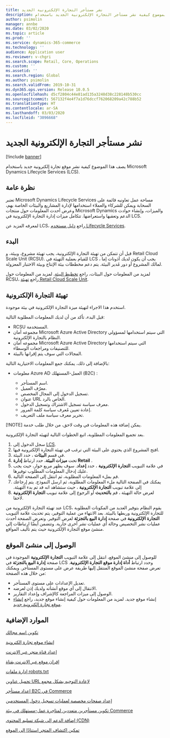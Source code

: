 ```yaml
---
title: نشر مستأجر التجارة الإلكترونية الجديد
description: يصف هذا الموضوع كيفية نشر مستأجر التجارة الإلكترونية الجديد باستخدام Microsoft Dynamics Lifecycle Services (LCS).
author: psimolin
manager: annbe
ms.date: 03/02/2020
ms.topic: article
ms.prod: ''
ms.service: dynamics-365-commerce
ms.technology: ''
audience: Application user
ms.reviewer: v-chgri
ms.search.scope: Retail, Core, Operations
ms.custom: ''
ms.assetid: ''
ms.search.region: Global
ms.author: psimolin
ms.search.validFrom: 2019-10-31
ms.dyn365.ops.version: Release 10.0.5
ms.openlocfilehash: d5cf2804c44e81ad135a3248d38c228148b530cc
ms.sourcegitcommit: 567132f4e4f7a1d76dccf762068209a42c788b52
ms.translationtype: HT
ms.contentlocale: ar-SA
ms.lasthandoff: 03/03/2020
ms.locfileid: "3096668"
---
```

# <a name="deploy-a-new-e-commerce-tenant"></a>نشر مستأجر التجارة الإلكترونية الجديد


[!include [banner](includes/banner.md)]

يصف هذا الموضوع كيفية نشر موقع تجارة إلكترونية جديد باستخدام Microsoft Dynamics Lifecycle Services (LCS).

## <a name="overview"></a>نظرة عامة

تعتبر Microsoft Dynamics Lifecycle Services مساحة عمل تعاونيه قائمة على السحابة ويمكن للشركاء والعملاء استخدامها لإدارة المشاريع والبيئات الخاصة بهم، وعرض أحدث المعلومات حول منتجات Microsoft Dynamics والميزات، وإنشاء حوادث الدعم وتعقبها واستعراضها. تتكامل ميزات إدارة التجارة الإلكترونية في LCS.

لمعرفه المزيد عن LCS، راجع [دليل مستخدم Lifecycle Services](https://docs.microsoft.com/dynamics365/unified-operations/dev-itpro/lifecycle-services/lcs-user-guide).
    
## <a name="get-started"></a>البدء

قبل أن تتمكن من تهيئة التجارة الإلكترونية، يجب تهيئة مشروع، وبيئة، و Retail Cloud Scale Unit (RCSU). للقيام بعملية التهيئة في LCS ، يجب أن يكون لديك أذونات إما لمالك المشروع أو دور مُدير البيئة. يتم دعم مخططات بيئة الإنتاج وبيئة الاختبار المعزولة.

لمزيد من المعلومات حول البيئات، راجع [تخطيط البيئة](https://docs.microsoft.com/dynamics365/unified-operations/fin-and-ops/imp-lifecycle/environment-planning). لمزيد من المعلومات حول RCSU، راجع [تهيئة Retail Cloud Scale Unit](https://docs.microsoft.com/dynamics365/unified-operations/dev-itpro/deployment/initialize-retail-channels).

## <a name="initialize-e-commerce"></a>تهيئة التجارة الإلكترونية

استخدم هذا الاجراء لتهيئة ميزة التجارة الإلكترونية في بيئة موجودة.

قبل البدء، تأكد من أن لديك المعلومات المطلوبة التالية:

- RCSU المستخدمة.
- مجموعه أمان Microsoft Azure Active Directory التي سيتم استخدامها لمسؤولي النظام بالتجارة الإلكترونية.
- مجموعه أمان Microsoft Azure Active Directory التي سيتم استخدامها للتصنيفات ومراجعات الوسطاء.
- المجالات التي سوف يتم إقرانها بالبيئة.

بالإضافة إلى ذلك، يمكنك جمع المعلومات الاختيارية التالية:

- معلومات Azure AD العمل-المستهلك (B2C) :

    - اسم المستأجر.
    - معرّف العميل.
    - تسجيل الدخول إلى المجال المخصص.
    - عنوان URL الخاص بالرد.
    - معرف سياسة تسجيل الاشتراك وتسجيل الدخول.
    - إعادة تعيين مُعرف سياسة كلمة المرور.
    - تحرير معرف سياسة ملف التعريف.

[!NOTE]
يمكن إضافة هذه المعلومات في وقت لاحق، من خلال طلب خدمة.

بعد تجميع المعلومات المطلوبة، اتبع الخطوات التالية لتهيئه التجارة الإلكترونية.

1. سجل الدخول إلى [LCS](https://lcs.dynamics.com).
1. افتح المشروع الذي يحتوي على البيئة التي ترغب في تهيئة التجارة الإلكترونية فيها.
1. في قسم **البيئات** ، حدد البيئة.
1. تحت **ميزات البيئة**، حدد ارتباط **إدارة Retail** .
1. في علامة التبويب **التجارة الإلكترونية** ، حدد **إعداد**. سوف يظهر مربع حوار، حيث يجب عليك إدخال المعلومات المطلوب توفيرها.
1. قم بملء المعلومات المطلوبة، ثم انتقل إلى الصفحة التالية.
1. ‏‫يمكنك في الصفحة التالية ملء المعلومات المطلوبة، ثم ارسل النموذج. يتم إرجاعك إلى علامة تبويب **التجارة الإلكترونية** ، حيث ستشاهد انه قد تم بدء التهيئة.
1. لعرض حالة التهيئة ، قم **بالتحديث** أو الرجوع إلى علامة تبويب **التجارة الإلكترونية** لاحقا.
    
عند تهيئة التجارة الإلكترونية من LCS، يقوم النظام بتوفير العديد من المكونات المطلوبة للتجارة الإلكترونية وربطها بالبيئة. بعد الانتهاء من عملية التوفير، يتم تحديث علامة التبويب **التجارة الإلكترونية** في صفحة **إدارة البيع بالتجزئة** لعرض التوفير. وتعرض الصفحة أحدث عمليات نشر التخصيص وحالة أي عمليات نشر أخرى جارية. وتتضمن أيضًا ارتباطات إلى منشئ موقع التجارة الإلكترونية حيث يتم تأليف المواقع.

## <a name="access-site-builder"></a>الوصول إلى منشئ الموقع

للوصول إلى منشئ الموقع، انتقل إلى علامة التبويب **التجارة الإلكترونية** الموجودة في صفحة **إدارة البيع بالتجزئة** في LCS وحدد ارتباط **أداة إدارة موقع التجارة الإلكترونية**. تعرض صفحة منشئ الموقع المنتقل إليها طريقة عرض على مستوى المستأجر. ويمكنك من خلال هذه الصفحة:

- تعديل الإعدادات على مستوى المستأجر.
- الانتقال إلى أي موقع أنشأته ولديك إذن لعرضه. 
- الوصول إلى ميزات المراجعة كالإشراف وإعداد التقارير.
- إنشاء موقع جديد. لمزيد من المعلومات حول كيفية إنشاء موقع جديد، راجع [إنشاء موقع تجارة إلكترونية جديد](create-ecommerce-site.md). 

## <a name="additional-resources"></a>الموارد الإضافية

[تكوين اسم مجالك](configure-your-domain-name.md)

[إنشاء موقع تجارة إلكترونية](create-ecommerce-site.md)

[إعداد قناة متجر عبر الإنترنت](online-stores.md)

[إقران موقع عبر الإنترنت بقناة](associate-site-online-store.md)

[إدارة ملفات robots.txt](manage-robots-txt-files.md)

[تحميل عناوين URL لإعادة التوجيه‬ بشكل مجمع](upload-bulk-redirects.md)

[إعداد مستأجر B2C في Commerce](set-up-B2C-tenant.md)

[إعداد صفحات مخصصة لعمليات تسجيل دخول المستخدمين](custom-pages-user-logins.md)

[تكوين مستأجرين متعددين لمتاجرة عمل-مستهلك في بيئة Commerce](configure-multi-B2C-tenants.md)

[إضافة الدعم إلى شبكة تسليم المحتوى (CDN)](add-cdn-support.md)

[تمكين اكتشاف المتجر استنادًا إلى الموقع](enable-store-detection.md)
